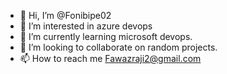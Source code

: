 - 👋 Hi, I’m @Fonibipe02
- 👀 I’m interested in azure devops
- 🌱 I’m currently learning microsoft devops.
- 💞️ I’m looking to collaborate on random projects.
- 📫 How to reach me Fawazraji2@gmail.com

<!---
Fonibipe02/Fonibipe02 is a ✨ special ✨ repository because its `README.md` (this file) appears on your GitHub profile.
You can click the Preview link to take a look at your changes.
--->
